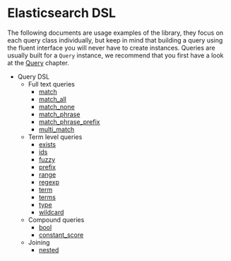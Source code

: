 # Elasticsearch DSL

The following documents are usage examples of the library, they focus on each query class
individually, but keep in mind that building a query using the fluent interface you will never have
to create instances. Queries are usually built for a `Query` instance, we recommend that you first
have a look at the [Query][1] chapter.

- Query DSL
    - Full text queries
        - [match](Query/Text/Match.md)
        - [match_all](Query/Text/MatchAll.md)
        - [match_none](Query/Text/MatchNone.md)
        - [match_phrase](Query/Text/MatchPhrase.md)
        - [match_phrase_prefix](Query/Text/MatchPhrasePrefix.md)
        - [multi_match](Query/Text/MultiMatch.md)
    - Term level queries
        - [exists](Query/Term/Exists.md)
        - [ids](Query/Term/Ids.md)
        - [fuzzy](Query/Term/Fuzzy.md)
        - [prefix](Query/Term/Prefix.md)
        - [range](Query/Term/Range.md)
        - [regexp](Query/Term/Regexp.md)
        - [term](Query/Term/Term.md)
        - [terms](Query/Term/Terms.md)
        - [type](Query/Term/Type.md)
        - [wildcard](Query/Term/Wildcard.md)
    - Compound queries
        - [bool](Query/Compound/Bool.md)
        - [constant_score](Query/Compound/ConstantScore.md)
    - Joining
        - [nested](Query/Joining/Nested.md)





[1]: Query.md
